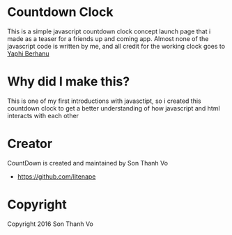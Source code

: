 # Countdown Clock
This is a simple javascript countdown clock concept launch page that i made as a teaser for a friends up and coming app. Almost none of the javascript code is written by me, and all credit for the working clock goes to [Yaphi Berhanu](http://www.sitepoint.com/build-javascript-countdown-timer-no-dependencies/)

# Why did I make this?
This is one of my first introductions with javasctipt, so i created this countdown clock to get a better understanding of how javascript and html interacts with each other

# Creator
CountDown is created and maintained by Son Thanh Vo
* https://github.com/litenape

# Copyright
Copyright 2016 Son Thanh Vo

